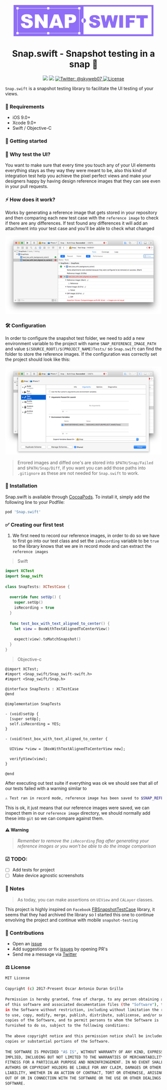 <p align="center">
  <img src=".art/header.png" width="450" height="100" align="center">
</p>
<h1 align="center">Snap.swift - Snapshot testing in a snap 🎨</h1>
<p align="center">
    <img src="https://travis-ci.org/skyweb07/Snap.swift.svg?branch=develop"/>
    <img src="https://img.shields.io/badge/Swift-4.0-orange.svg" />
    <a href="https://twitter.com/skyweb07">
        <img src="https://img.shields.io/badge/contact-@skyweb07-blue.svg?style=flat" alt="Twitter: @skyweb07" />
    </a>
    <a href="https://opensource.org/licenses/MIT">
      <img src="https://img.shields.io/badge/License-MIT-yellow.svg" alt="License" />
    </a>
</p>

`Snap.swift` is a snapshot testing library to facilitate the UI testing of your views.

### 🤖 Requirements

* iOS 9.0+
* Xcode 9.0+
* Swift / Objective-C


### 🚀 Getting started 

### 🎨 Why test the UI?
You want to make sure that every time you touch any of your UI elements everything stays as they way they were meant to be, also this kind of integration test help you achieve the pixel perfect views and make your designers happy by having design reference images that they can see even in your pull requests.

### ⚡️ How does it work?
Works by generating a reference image that gets stored in your repository and then comparing each new test case with the `reference image` to check if there are any differences. If test found any differences it will add an attachment into your test case and you'll be able to check what changed

![Project attachment](.art/xcode_attachment.png)
 
### 🛠 Configuration

In order to configure the snapshot test folder, we need to add a new environment variable to the project with name `SNAP_REFERENCE_IMAGE_PATH` and value `$(SOURCE_ROOT)/$(PROJECT_NAME)Tests/` so `Snap.swift` can find the folder to store the reference images. If the configuration was correctly set the project should look like this:

![Project attachment](.art/xcode_project_environment_variable.png)

> Errored images and diffed one's are stored into `$PATH/Snap/Failed` and `$PATH/Snap/Diff`, if you want you can add those paths into `.gitignore` as these are not needed for `Snap.swift` to work.

### 🎯 Installation

Snap.swift is available through [CocoaPods](http://cocoapods.org). To install
it, simply add the following line to your Podfile:

```ruby
pod 'Snap.swift'
```

### ✅ Creating our first test 

1) We first need to record our reference images, in order to do so we have to first go into our test class and set the `isRecording` variable to be `true` so the library knows that we are in record mode and can extract the `reference images`

> Swift

```swift
import XCTest
import Snap_swift

class SnapTests: XCTestCase {
  
  override func setUp() {
    super.setUp()
    isRecording = true
  }

  func test_box_with_text_aligned_to_center() {
    let view = BoxWithTextAlignedToCenterView()
    
    expect(view).toMatchSnapshot()
  }
}
```

> Objective-c
```objc
@import XCTest;
#import <Snap_swift/Snap_swift-swift.h>
#import <Snap_swift/Snap.h>

@interface SnapTests : XCTestCase
@end

@implementation SnapTests

- (void)setUp {
  [super setUp];
  self.isRecording = YES;
}

- (void)test_box_with_text_aligned_to_center {

  UIView *view = [BoxWithTextAlignedToCenterView new];
  
  verifyView(view);
}

@end

```


After executing out test suite if everything was ok we should see that all of our tests failed with a warning similar to

```bash
⚠️ Test ran in record mode, reference image has been saved to $SNAP_REFERENCE_IMAGE_PATH/testcase.png, now remove `isRecording` in order to perform the snapshot comparison.

```

This is ok, it just means that our reference images were saved, we can inspect them in our `reference image` directory, we should normally add these into `git`  so we can compare against them. 

#### ⚠️ Warning
> *Remember to remove the `isRecording` flag after generating your reference images or you won't be able to do the image comparison*

### ☑ TODO:
* [ ] Add tests for project
* [ ] Make device agnostic screenshots

### 📝 Notes

> As today, you can make assertions on `UIView` and `CALayer` classes.

This project is highly inspired on `Facebook` [FBSnapshotTestCase](https://github.com/facebookarchive/ios-snapshot-test-case/) library, it seems that they had archived the library so I started this one to continue envolving the project and continue with mobile `snapshot-testing` 

### 😬 Contributions 
- Open an [issue](https://github.com/skyweb07/Snap.swift/issues/new)
- Add suggestions or fix [issues](https://github.com/skyweb07/Snap.swift/issues) by opening PR's
- Send me a message via [Twitter](https://twitter.com/skyweb07)

### ⚖ License
```bash
MIT License

Copyright (c) 2017-Present Oscar Antonio Duran Grillo

Permission is hereby granted, free of charge, to any person obtaining a copy
of this software and associated documentation files (the "Software"), to deal
in the Software without restriction, including without limitation the rights
to use, copy, modify, merge, publish, distribute, sublicense, and/or sell
copies of the Software, and to permit persons to whom the Software is
furnished to do so, subject to the following conditions:

The above copyright notice and this permission notice shall be included in all
copies or substantial portions of the Software.

THE SOFTWARE IS PROVIDED "AS IS", WITHOUT WARRANTY OF ANY KIND, EXPRESS OR
IMPLIED, INCLUDING BUT NOT LIMITED TO THE WARRANTIES OF MERCHANTABILITY,
FITNESS FOR A PARTICULAR PURPOSE AND NONINFRINGEMENT. IN NO EVENT SHALL THE
AUTHORS OR COPYRIGHT HOLDERS BE LIABLE FOR ANY CLAIM, DAMAGES OR OTHER
LIABILITY, WHETHER IN AN ACTION OF CONTRACT, TORT OR OTHERWISE, ARISING FROM,
OUT OF OR IN CONNECTION WITH THE SOFTWARE OR THE USE OR OTHER DEALINGS IN THE
SOFTWARE.
```
